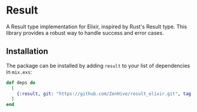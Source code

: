 # Result

<!-- Result Module Doc Separator !-->

A Result type implementation for Elixir, inspired by Rust's Result type. This library provides a
robust way to handle success and error cases.

## Installation

The package can be installed by adding `result` to your list of dependencies in `mix.exs`:

```elixir
def deps do
  [
    {:result, git: "https://github.com/ZenHive/result_elixir.git", tag: "v0.5.0"},
  ]
end
```

<!-- Result Module Doc Separator !-->

